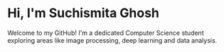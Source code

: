 # Hi, I'm Suchismita Ghosh 

Welcome to my GitHub! I'm a dedicated Computer Science student exploring areas like image processing, deep learning and data analysis. 
